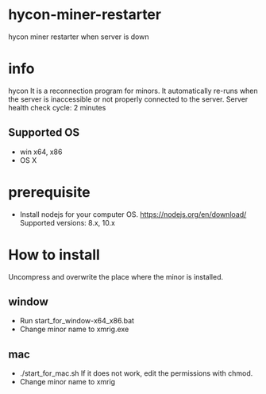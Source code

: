 # hycon-miner-restarter
hycon miner restarter when server is down

# info
hycon It is a reconnection program for minors.
It automatically re-runs when the server is inaccessible or not properly connected to the server.
Server health check cycle: 2 minutes

## Supported OS
- win x64, x86
- OS X

# prerequisite
- Install nodejs for your computer OS.
https://nodejs.org/en/download/
Supported versions: 8.x, 10.x

# How to install
Uncompress and overwrite the place where the minor is installed.

## window
- Run start_for_window-x64_x86.bat
- Change minor name to xmrig.exe

## mac
- ./start_for_mac.sh
If it does not work, edit the permissions with chmod.
- Change minor name to xmrig